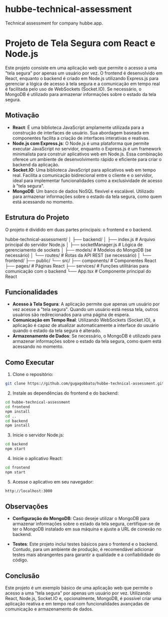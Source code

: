 # hubbe-technical-assessment
Technical assessment for company hubbe.app.

# Projeto de Tela Segura com React e Node.js

Este projeto consiste em uma aplicação web que permite o acesso a uma "tela segura" por apenas um usuário por vez. O frontend é desenvolvido em React, enquanto o backend é criado em Node.js utilizando Express.js para gerenciar a lógica de acesso à tela segura e a comunicação em tempo real é facilitada pelo uso de WebSockets (Socket.IO). Se necessário, o MongoDB é utilizado para armazenar informações sobre o estado da tela segura.

## Motivação

- **React**: É uma biblioteca JavaScript amplamente utilizada para a construção de interfaces de usuário. Sua abordagem baseada em componentes facilita a criação de interfaces interativas e reativas.
- **Node.js com Express.js**: O Node.js é uma plataforma que permite executar JavaScript no servidor, enquanto o Express.js é um framework minimalista para construir aplicativos web em Node.js. Essa combinação oferece um ambiente de desenvolvimento rápido e eficiente para criar o backend da aplicação.
- **Socket.IO**: Uma biblioteca JavaScript para aplicativos web em tempo real. Facilita a comunicação bidirecional entre o cliente e o servidor, ideal para implementar funcionalidades como a exclusividade de acesso à "tela segura".
- **MongoDB**: Um banco de dados NoSQL flexível e escalável. Utilizado para armazenar informações sobre o estado da tela segura, como quem está acessando no momento.

## Estrutura do Projeto

O projeto é dividido em duas partes principais: o frontend e o backend.

hubbe-technical-assessment/
│
├── backend/
│   ├── index.js         # Arquivo principal do servidor Node.js
│   ├── socketManager.js # Lógica de gerenciamento de sockets
│   ├── models/          # Modelos do MongoDB (se necessário)
│   └── routes/          # Rotas da API REST (se necessário)
│
└── frontend/
    ├── public/
    └── src/
      ├── components/   # Componentes React
      ├── pages/        # Páginas React
      ├── services/     # Funções utilitárias para comunicação com o backend
      └── App.tsx        # Componente principal do React

## Funcionalidades

- **Acesso à Tela Segura**: A aplicação permite que apenas um usuário por vez acesse a "tela segura". Quando um usuário está nessa tela, outros usuários são redirecionados para uma página de espera.
- **Comunicação em Tempo Real**: Utilizando WebSockets (Socket.IO), a aplicação é capaz de atualizar automaticamente a interface do usuário quando o estado da tela segura é alterado.
- **Armazenamento de Dados**: Se necessário, o MongoDB é utilizado para armazenar informações sobre o estado da tela segura, como quem está acessando no momento.

## Como Executar

1. Clone o repositório:

```bash
git clone https://github.com/gugagobbato/hubbe-technical-assessment.git
```

2. Instale as dependências do frontend e do backend:

```bash
cd hubbe-technical-assessment
cd frontend
npm install
cd ..
cd backend
npm install
```

3. Inicie o servidor Node.js:

```bash
cd backend
npm start
```

4. Inicie o aplicativo React:

```bash
cd frontend
npm start
```

5. Acesse o aplicativo em seu navegador:

```bash
http://localhost:3000
```

## Observações

- **Configuração do MongoDB**: Caso deseje utilizar o MongoDB para armazenar informações sobre o estado da tela segura, certifique-se de ter o MongoDB instalado em sua máquina e ajuste a URL de conexão no backend.

- **Testes**: Este projeto inclui testes básicos para o frontend e o backend. Contudo, para um ambiente de produção, é recomendável adicionar testes mais abrangentes para garantir a qualidade e a confiabilidade do código.

## Conclusão

Este projeto é um exemplo básico de uma aplicação web que permite o acesso a uma "tela segura" por apenas um usuário por vez. Utilizando React, Node.js, Socket.IO e, opcionalmente, MongoDB, é possível criar uma aplicação reativa e em tempo real com funcionalidades avançadas de comunicação e armazenamento de dados.